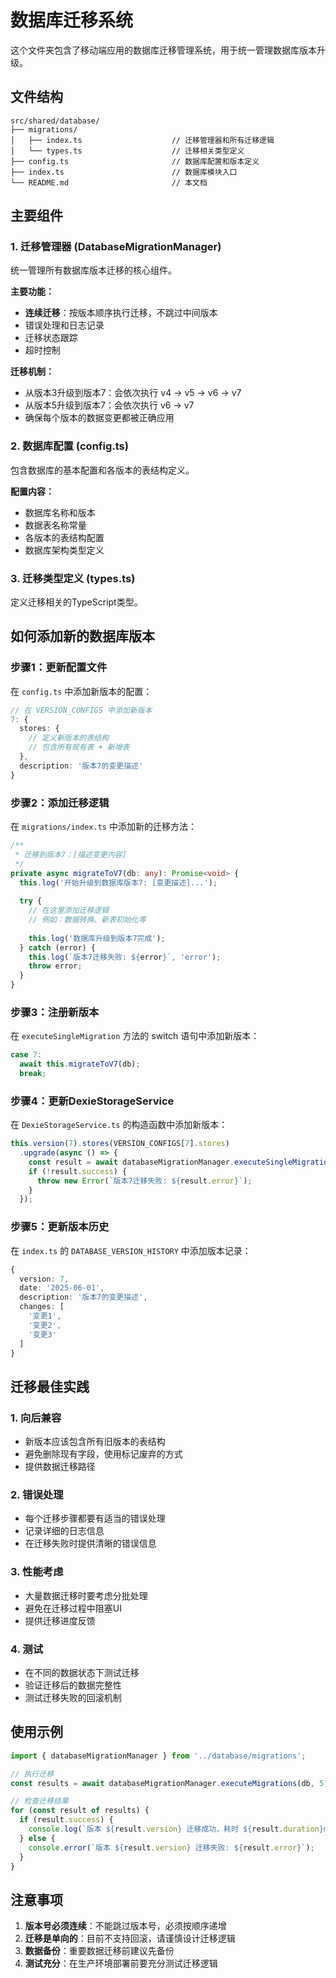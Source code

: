 # 数据库迁移系统

这个文件夹包含了移动端应用的数据库迁移管理系统，用于统一管理数据库版本升级。

## 文件结构

```
src/shared/database/
├── migrations/
│   ├── index.ts                    // 迁移管理器和所有迁移逻辑
│   └── types.ts                    // 迁移相关类型定义
├── config.ts                       // 数据库配置和版本定义
├── index.ts                        // 数据库模块入口
└── README.md                       // 本文档
```

## 主要组件

### 1. 迁移管理器 (DatabaseMigrationManager)

统一管理所有数据库版本迁移的核心组件。

**主要功能：**
- **连续迁移**：按版本顺序执行迁移，不跳过中间版本
- 错误处理和日志记录
- 迁移状态跟踪
- 超时控制

**迁移机制：**
- 从版本3升级到版本7：会依次执行 v4 → v5 → v6 → v7
- 从版本5升级到版本7：会依次执行 v6 → v7
- 确保每个版本的数据变更都被正确应用

### 2. 数据库配置 (config.ts)

包含数据库的基本配置和各版本的表结构定义。

**配置内容：**
- 数据库名称和版本
- 数据表名称常量
- 各版本的表结构配置
- 数据库架构类型定义

### 3. 迁移类型定义 (types.ts)

定义迁移相关的TypeScript类型。

## 如何添加新的数据库版本

### 步骤1：更新配置文件

在 `config.ts` 中添加新版本的配置：

```typescript
// 在 VERSION_CONFIGS 中添加新版本
7: {
  stores: {
    // 定义新版本的表结构
    // 包含所有现有表 + 新增表
  },
  description: '版本7的变更描述'
}
```

### 步骤2：添加迁移逻辑

在 `migrations/index.ts` 中添加新的迁移方法：

```typescript
/**
 * 迁移到版本7：[描述变更内容]
 */
private async migrateToV7(db: any): Promise<void> {
  this.log('开始升级到数据库版本7: [变更描述]...');
  
  try {
    // 在这里添加迁移逻辑
    // 例如：数据转换、新表初始化等
    
    this.log('数据库升级到版本7完成');
  } catch (error) {
    this.log(`版本7迁移失败: ${error}`, 'error');
    throw error;
  }
}
```

### 步骤3：注册新版本

在 `executeSingleMigration` 方法的 switch 语句中添加新版本：

```typescript
case 7:
  await this.migrateToV7(db);
  break;
```

### 步骤4：更新DexieStorageService

在 `DexieStorageService.ts` 的构造函数中添加新版本：

```typescript
this.version(7).stores(VERSION_CONFIGS[7].stores)
  .upgrade(async () => {
    const result = await databaseMigrationManager.executeSingleMigration(this, 7);
    if (!result.success) {
      throw new Error(`版本7迁移失败: ${result.error}`);
    }
  });
```

### 步骤5：更新版本历史

在 `index.ts` 的 `DATABASE_VERSION_HISTORY` 中添加版本记录：

```typescript
{
  version: 7,
  date: '2025-06-01',
  description: '版本7的变更描述',
  changes: [
    '变更1',
    '变更2',
    '变更3'
  ]
}
```

## 迁移最佳实践

### 1. 向后兼容
- 新版本应该包含所有旧版本的表结构
- 避免删除现有字段，使用标记废弃的方式
- 提供数据迁移路径

### 2. 错误处理
- 每个迁移步骤都要有适当的错误处理
- 记录详细的日志信息
- 在迁移失败时提供清晰的错误信息

### 3. 性能考虑
- 大量数据迁移时要考虑分批处理
- 避免在迁移过程中阻塞UI
- 提供迁移进度反馈

### 4. 测试
- 在不同的数据状态下测试迁移
- 验证迁移后的数据完整性
- 测试迁移失败的回滚机制

## 使用示例

```typescript
import { databaseMigrationManager } from '../database/migrations';

// 执行迁移
const results = await databaseMigrationManager.executeMigrations(db, 5, 7);

// 检查迁移结果
for (const result of results) {
  if (result.success) {
    console.log(`版本 ${result.version} 迁移成功，耗时 ${result.duration}ms`);
  } else {
    console.error(`版本 ${result.version} 迁移失败: ${result.error}`);
  }
}
```

## 注意事项

1. **版本号必须连续**：不能跳过版本号，必须按顺序递增
2. **迁移是单向的**：目前不支持回滚，请谨慎设计迁移逻辑
3. **数据备份**：重要数据迁移前建议先备份
4. **测试充分**：在生产环境部署前要充分测试迁移逻辑
